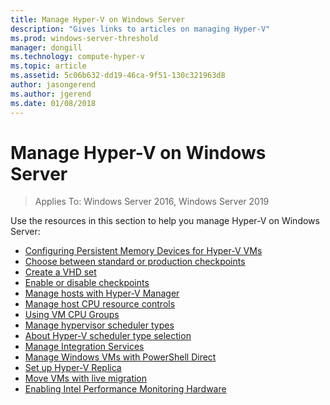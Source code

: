 ```yaml
---
title: Manage Hyper-V on Windows Server
description: "Gives links to articles on managing Hyper-V"
ms.prod: windows-server-threshold
manager: dongill
ms.technology: compute-hyper-v
ms.topic: article
ms.assetid: 5c06b632-dd19-46ca-9f51-130c321963d8
author: jasongerend
ms.author: jgerend
ms.date: 01/08/2018
---
```

# Manage Hyper-V on Windows Server

>Applies To: Windows Server 2016, Windows Server 2019

Use the resources in this section to help you manage Hyper-V on Windows Server:

- [Configuring Persistent Memory Devices for Hyper-V VMs](persistent-memory-cmdlets.md)
- [Choose between standard or production checkpoints](Choose-between-standard-or-production-checkpoints-in-Hyper-V.md)
- [Create a VHD set](Create-VHDSet-file.md)
- [Enable or disable checkpoints](Enable-or-disable-checkpoints-in-Hyper-V.md)
- [Manage hosts with Hyper-V Manager](Remotely-manage-Hyper-V-hosts.md)
- [Manage host CPU resource controls](manage-hyper-v-minroot-2016.md)
- [Using VM CPU Groups](manage-hyper-v-cpugroups.md)
- [Manage hypervisor scheduler types](manage-hyper-v-scheduler-types.md)
- [About Hyper-V scheduler type selection](about-hyper-v-scheduler-type-selection.md)
- [Manage Integration Services](Manage-Hyper-V-integration-services.md)
- [Manage Windows VMs with PowerShell Direct](Manage-Windows-virtual-machines-with-powershell-direct.md)
- [Set up Hyper-V Replica](Set-up-Hyper-V-Replica.md) 
- [Move VMs with live migration](Live-migration-overview.md)
- [Enabling Intel Performance Monitoring Hardware](Performance-Monitoring-Hardware.md)